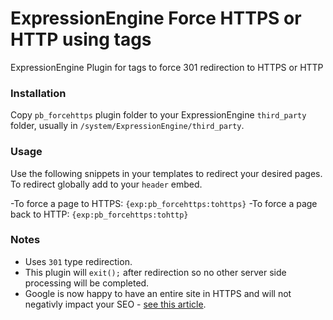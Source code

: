 ExpressionEngine Force HTTPS or HTTP using tags
===========================

ExpressionEngine Plugin for tags to force 301 redirection to HTTPS or HTTP


### Installation
Copy `pb_forcehttps` plugin folder to your ExpressionEngine `third_party` folder, usually in `/system/ExpressionEngine/third_party`.

### Usage
Use the following snippets in your templates to redirect your desired pages. To redirect globally add to your `header` embed.

-To force a page to HTTPS: `{exp:pb_forcehttps:tohttps}`
-To force a page back to HTTP: `{exp:pb_forcehttps:tohttp}`

### Notes
- Uses `301` type redirection.
- This plugin will `exit();` after redirection so no other server side processing will be completed.
- Google is now happy to have an entire site in HTTPS and will not negativly impact your SEO - [see this article](http://searchengineland.com/google-want-to-switch-to-https-go-ahead-140068).
